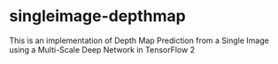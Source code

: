 # singleimage-depthmap
This is an implementation of Depth Map Prediction from a Single Image using a Multi-Scale Deep Network in TensorFlow 2
